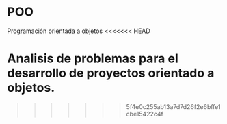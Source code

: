 # POO
Programación orientada a objetos
<<<<<<< HEAD

Analisis de problemas para el desarrollo de proyectos orientado a objetos.
=======
>>>>>>> 5f4e0c255ab13a7d7d26f2e6bffe1cbe15422c4f
